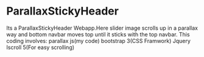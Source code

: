 ParallaxStickyHeader
====================

Its a ParallaxStickyHeader Webapp.Here slider image scrolls up in a parallax way and bottom navbar moves top until it sticks with the top navbar.
This coding involves:
parallax js(my code)
bootstrap 3(CSS Framwork)
Jquery
Iscroll 5(For easy scrolling)


